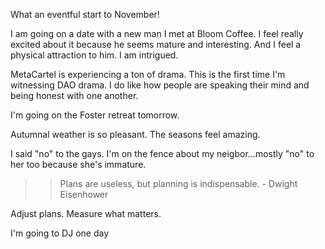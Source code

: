 What an eventful start to November!

I am going on a date with a new man I met at Bloom Coffee. I feel really excited about it because he seems mature and interesting. And I feel a physical attraction to him. I am intrigued. 

MetaCartel is experiencing a ton of drama. This is the first time I'm witnessing DAO drama. 
I do like how people are speaking their mind and being honest with one another. 

I'm going on the Foster retreat tomorrow. 

Autumnal weather is so pleasant. The seasons feel amazing. 

I said "no" to the gays. I'm on the fence about my neigbor...mostly "no" to her too because she's immature. 

>> Plans are useless, but planning is indispensable. - Dwight Eisenhower

Adjust plans. Measure what matters. 

I'm going to DJ one day